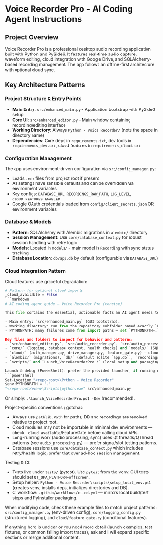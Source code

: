 # Voice Recorder Pro - AI Coding Agent Instructions

## Project Overview
Voice Recorder Pro is a professional desktop audio recording application built with Python and PySide6. It features real-time audio capture, waveform editing, cloud integration with Google Drive, and SQLAlchemy-based recording management. The app follows an offline-first architecture with optional cloud sync.

## Key Architecture Patterns

### Project Structure & Entry Points
- **Main Entry**: `src/enhanced_main.py` - Application bootstrap with PySide6 setup
- **Core UI**: `src/enhanced_editor.py` - Main window containing recording/editing interface  
- **Working Directory**: Always `Python - Voice Recorder/` (note the space in directory name)
- **Dependencies**: Core deps in `requirements.txt`, dev tools in `requirements_dev.txt`, cloud features in `requirements_cloud.txt`

### Configuration Management
The app uses environment-driven configuration via `src/config_manager.py`:
- Loads `.env` files from project root if present
- All settings have sensible defaults and can be overridden via environment variables
- Key configs: `DATABASE_URL`, `RECORDINGS_RAW_PATH`, `LOG_LEVEL`, `CLOUD_FEATURES_ENABLED`
- Google OAuth credentials loaded from `config/client_secrets.json` OR environment variables

### Database & Models
- **Pattern**: SQLAlchemy with Alembic migrations in `alembic/` directory
- **Session Management**: Use `core/database_context.py` for robust session handling with retry logic
- **Models**: Located in `models/` - main model is `Recording` with sync status tracking
- **Database Location**: `db/app.db` by default (configurable via `DATABASE_URL`)

### Cloud Integration Pattern
Cloud features use graceful degradation:
```python
# Pattern for optional cloud imports
_cloud_available = False
```markdown
# AI coding agent guide — Voice Recorder Pro (concise)

This file contains the essential, actionable facts an AI agent needs to be immediately productive.

- Main entry: `src/enhanced_main.py` (GUI bootstrap).
- Working directory: run from the repository subfolder named exactly `Python - Voice Recorder` (the space is important).
- PYTHONPATH: many failures come from import paths — set `PYTHONPATH=.` or run the repo's launcher which handles it.

Key files and folders to inspect for behavior and patterns:
- `src/enhanced_editor.py`, `src/audio_recorder.py`, `src/audio_processing.py`, `src/waveform_viewer.py` (UI, recording, processing, viz)
- `core/` (logging, database context, health checks) and `models/` (SQLAlchemy models)
- `cloud/` (auth_manager.py, drive_manager.py, feature_gate.py) — cloud features are optional and guarded by availability checks
- `alembic/` (migrations), `db/` (default sqlite `app.db`), `recordings/` (raw/edited storage)
- `scripts/` and `Launch_VoiceRecorderPro.*` (local setup and packaging helpers)

Launch & debug (PowerShell): prefer the provided launcher; if running manually use the venv Python and set PYTHONPATH:
```powershell
Set-Location "<repo-root>\Python - Voice Recorder"
$env:PYTHONPATH = "."
"<repo-root>\venv\Scripts\python.exe" src\enhanced_main.py
```
Or simply: `.\Launch_VoiceRecorderPro.ps1 -Dev` (recommended).

Project-specific conventions / gotchas:
- Always use `pathlib.Path` for paths; DB and recordings are resolved relative to project root.
- Cloud modules may not be importable in minimal dev environments — check `_cloud_available`/FeatureGate before calling cloud APIs.
- Long-running work (audio processing, sync) uses Qt threads/QThread patterns (see `audio_processing.py`) — prefer signal/slot testing patterns.
- Database sessions use `core/database_context.py` which includes retry/health logic; prefer that over ad-hoc session management.

Testing & CI:
- Tests live under `tests/` (pytest). Use `pytest` from the venv. GUI tests should set `QT_QPA_PLATFORM=offscreen`.
- Setup helper: `Python - Voice Recorder\scripts\setup_local_env.ps1` (creates venv, installs deps, initializes directories and DB).
- CI workflow: `.github/workflows/ci-cd.yml` — mirrors local build/test steps and PyInstaller packaging.

When modifying code, check these example files to match project patterns: `src/config_manager.py` (env-driven config), `core/logging_config.py` (structured logging), and `cloud/feature_gate.py` (conditional features).

If anything here is unclear or you need more detail (launch examples, test fixtures, or common failing import traces), ask and I will expand specific sections or merge additional content.
```